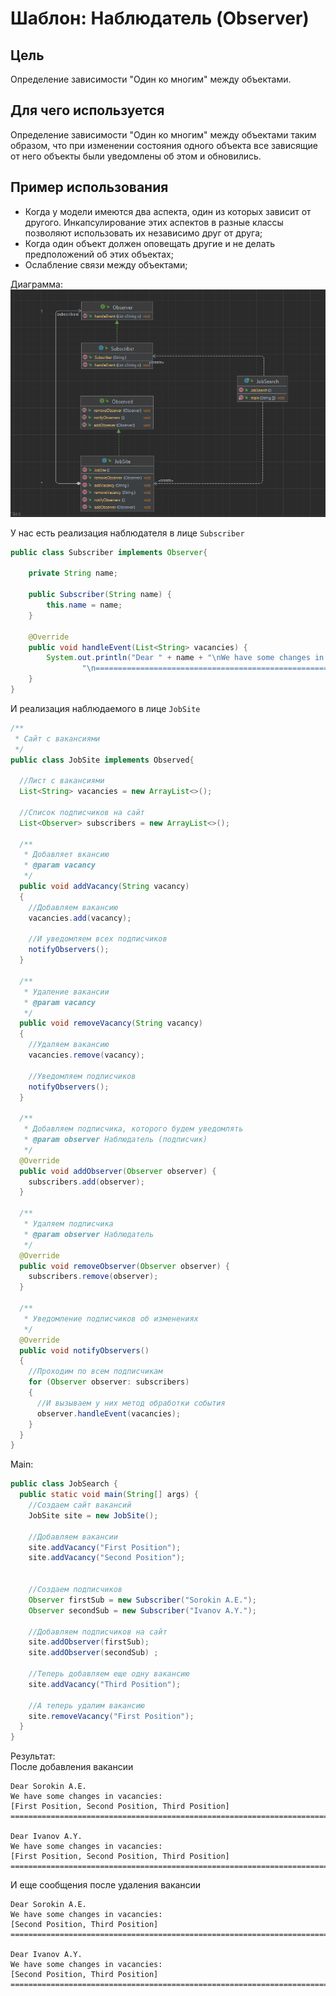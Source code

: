 # Шаблон: Наблюдатель (Observer)

## Цель

Определение зависимости "Один ко многим" между объектами.

## Для чего используется 

Определение зависимости "Один ко многим" между объектами таким образом, что при изменении состояния одного объекта 
все зависящие от него объекты были уведомлены об этом и обновились.

## Пример использования 

* Когда у модели имеются два аспекта, один из которых зависит от другого. Инкапсулирование 
  этих аспектов в разные классы позволяют использовать их независимо друг от друга;
* Когда один объект должен оповещать другие и не делать предположений об этих объектах;
* Ослабление связи между объектами;


Диаграмма:  
![img.png](img.png)  

У нас есть реализация наблюдателя в лице `Subscriber`

```java
public class Subscriber implements Observer{

    private String name;

    public Subscriber(String name) {
        this.name = name;
    }

    @Override
    public void handleEvent(List<String> vacancies) {
        System.out.println("Dear " + name + "\nWe have some changes in vacancies:\n" + vacancies +
                "\n=============================================================================\n");
    }
}
```

И реализация наблюдаемого в лице `JobSite`
```java
/**
 * Сайт с вакансиями
 */
public class JobSite implements Observed{

  //Лист с вакансиями
  List<String> vacancies = new ArrayList<>();

  //Список подписчиков на сайт
  List<Observer> subscribers = new ArrayList<>();

  /**
   * Добавляет вкансию
   * @param vacancy
   */
  public void addVacancy(String vacancy)
  {
    //Добавляем вакансию
    vacancies.add(vacancy);

    //И уведомляем всех подписчиков
    notifyObservers();
  }

  /**
   * Удаление вакансии
   * @param vacancy
   */
  public void removeVacancy(String vacancy)
  {
    //Удаляем вакансию
    vacancies.remove(vacancy);

    //Уведомляем подписчиков
    notifyObservers();
  }

  /**
   * Добавляем подписчика, которого будем уведомлять
   * @param observer Наблюдатель (подписчик)
   */
  @Override
  public void addObserver(Observer observer) {
    subscribers.add(observer);
  }

  /**
   * Удаляем подписчика
   * @param observer Наблюдатель
   */
  @Override
  public void removeObserver(Observer observer) {
    subscribers.remove(observer);
  }

  /**
   * Уведомление подписчиков об изменениях
   */
  @Override
  public void notifyObservers()
  {
    //Проходим по всем подписчикам
    for (Observer observer: subscribers)
    {
      //И вызываем у них метод обработки события
      observer.handleEvent(vacancies);
    }
  }
}
```

Main:
```java
public class JobSearch {
  public static void main(String[] args) {
    //Создаем сайт вакансий
    JobSite site = new JobSite();

    //Добавляем вакансии
    site.addVacancy("First Position");
    site.addVacancy("Second Position");


    //Создаем подписчиков
    Observer firstSub = new Subscriber("Sorokin A.E.");
    Observer secondSub = new Subscriber("Ivanov A.Y.");

    //Добавляем подписчиков на сайт
    site.addObserver(firstSub);
    site.addObserver(secondSub) ;

    //Теперь добавляем еще одну вакансию
    site.addVacancy("Third Position");

    //А теперь удалим вакансию
    site.removeVacancy("First Position");
  }
}
```
Результат:  
После добавления вакансии

    Dear Sorokin A.E.
    We have some changes in vacancies:
    [First Position, Second Position, Third Position]
    =============================================================================
    
    Dear Ivanov A.Y.
    We have some changes in vacancies:
    [First Position, Second Position, Third Position]
    =============================================================================
    
И еще сообщения после удаления вакансии

    Dear Sorokin A.E.
    We have some changes in vacancies:
    [Second Position, Third Position]
    =============================================================================
    
    Dear Ivanov A.Y.
    We have some changes in vacancies:
    [Second Position, Third Position]
    =============================================================================